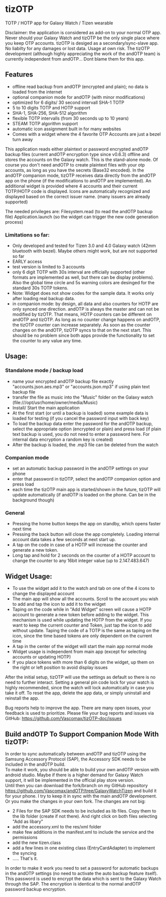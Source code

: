 # tizOTP
TOTP / HOTP app for Galaxy Watch / Tizen wearable

Disclaimer: the application is considered as add-on to your normal OTP app. Never should your Galaxy Watch and tizOTP be the only single place where you keep OTP accounts. tizOTP is desiged as a secondary/sync-slave app. No liabilty for any damages or lost data. Usage at own risk.
The tizOTP development (although highly appreciating the work of the andOTP team) is currently independent from andOTP... Dont blame them for this app.

## Features
- offline read backup from andOTP (encrypted and plain); no data is loaded from the internet
- optional companion mode for andOTP (with minor modifications)
- optimized for 6 digits/ 30 second intervall SHA-1 TOTP
- 5 to 10 digits TOTP and HOTP support
- SHA-1, SHA-256, SHA-512 algorithm
- flexible TOTP intervalls (from 30 seconds up to 10 years)
- STEAM TOTP algorithm support
- automatic icon assignment built in for many websites
- Comes with a widget where the 4 favorite OTP Accounts are just a bezel turn away

This application reads either plaintext or password encrypted andOTP backup files (current andOTP encryption type since v0.6.3) offline and stores the accounts on the Galaxy watch. This is the stand-alone mode. Of course you don't need andOTP to create plaintext files with your otp accounts, as long as you have the secrets (Base32 encoded).
In the andOTP companion mode, tizOTP receives data directly from the andOTP app on the phone (if the modifications to andOTP are implemented).
An additional widget is provided where 4 accounts and their current TOTP/HOTP code is displayed.
Icons are automatically recognized and displayed based on the correct issuer name. (many issuers are already supported)

The needed privileges are: 
Filesystem.read (to read the andOTP backup file)
Application.launch (so the widget can trigger the new code generation process)

### Limitations so far:
- Only developed and tested for Tizen 3.0 and 4.0 Galaxy watch (42mm bluetooth with bezel). Maybe others might work, but are not supported so far
- EARLY access
- test version is limited to 3 accounts
- only 6 digit TOTP with 30s interval are officially supported (other formats are implemented as well, but there can be display problems). Also the global time circle and 5s warning colors are desinged for the standard 30s TOTP tokens.
- Note: Widget does not show codes for the sample data. It works only after loading real backup data.
- in companion mode: by design, all data and also counters for HOTP are only synced one direction. andOTP is always the master and can not be modified by tizOTP. That means, HOTP counters can be different on andOTP and tizOTP. As long as no counter change happens on andOTP, the tizOTP counter can increase separately. As soon as the counter changes on the andOTP, tizOTP syncs to that on the next start. This should be no problem since both apps provide the functionality to set the counter to any value any time.  

## Usage:
### Standalone mode / backup load
- name your encrypted andOTP backup file exactly "accounts.json.aes.mp3" or "accounts.json.mp3" if using plain text backup file
- transfer the file as music into the "Music" folder on the Galaxy watch (file:///opt/usr/home/owner/media/Music)
- Install/ Start the main application
- At the first start (or until a backup is loaded) some example data is loaded for testing (if you cancel the password input with back key)
- To load the backup data enter the password for the andOTP backup, select the appropriate option (encrypted or plain) and press load (if plain text backup is used, you do not need to enter a password here. For internal data encryption a random key is created)
- After the backup is loaded, the .mp3 file can be deleted from the watch
### Companion mode
- set an automatic backup password in the andOTP settings on your phone
- enter that password in tizOTP, select the andOTP companion option and press load
- each time the tizOTP main app is started/shown in the future, tizOTP will update automatically (if andOTP is loaded on the phone. Can be in the background though)
### General
- Pressing the home button keeps the app on standby, which opens faster next time
- Pressing the back button will close the app completely. Loading internal account data takes a few seconds at next start up.
- A tap on the code in case of a HOTP will increase the counter and generate a new token.
- Long tap and hold for 2 seconds on the counter of a HOTP account to change the counter to any 16bit integer value (up to 2.147.483.647)

## Widget Usage:
- To use the widget add it to the watch and tab on one of the 4 icons to change the displayed account
- The main app will show all the accounts. Scroll to the account you wish to add and tap the icon to add it to the widget
- Taping on the code while in "Add Widget" screen will cause a HOTP account to generate a new token before adding to the widget. This mechanism is used while updating the HOTP from the widget. If you want to keep the current counter and Token, just tap the icon to add without update. Taping the code of a TOTP is the same as taping on the icon, since the time based tokens are only dependent on the current time
- A tap in the center of the widget will start the main app normal mode
- Widget usage is independent from main app (except for selecting accounts or updating HOTP)
- If you place tokens with more than 6 digits on the widget, up them on the right or left position to avoid display issues

After the initial setup, tizOTP will use the settings as default so there is no need to further interact. Setting a general pin code lock for your watch is highly recommended, since the watch will lock automatically in case you take it off.
To reset the app, delete the app data, or simply uninstall and reinstall the app.

Bug reports help to improve the app. There are many open issues, your feedback is used to prioritize.
Please file your bug reports and issues via GitHub: https://github.com/Vascomax/tizOTP-doc/issues

## Build andOTP To Support Companion Mode With tizOTP:
In order to sync automatically between andOTP and tizOTP using the Samsung Accessory Protocol (SAP), the Accessory SDK needs to be included in the andOTP build.  
To make it work, you should be able to build your own andOTP version with android studio. Maybe if there is a higher demand for Galaxy Watch support, it will be implemented in the official play store version.  
Until then you can download the fork/branch on my GitHub repository https://github.com/Vascomax/andOTP/tree/GalaxyWatchTizen and build it for your phone. I try to keep it in sync with the main andOTP development.  
Or you make the changes in your own fork. The changes are not big:
- 2 Files for the SAP SDK needs to be included as lib files. Copy them to the lib folder (create if not there). And right click on both files selecting "Add as libary"
- add the accessory.xml to the res/xml folder
- make few additions in the manifest.xml to include the service and the permissions
- add the new tizen.class
- add a few lines in one existing class (EntryCardAdapter) to implement the syncing 
-  .....   That's it.

In order to make it work you need to set a password for automatic backups in the andOTP settings (no need to activate the auto backup feature itself). This password is used to encrypt the data which is sent to the Galaxy Watch through the SAP. The encryption is identical to the normal andOTP password backup encryption.
